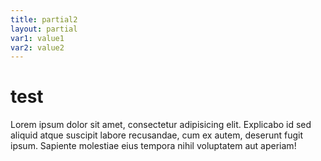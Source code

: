 ```yaml
---
title: partial2
layout: partial
var1: value1
var2: value2
---
```


# test

Lorem ipsum dolor sit amet, consectetur adipisicing elit. Explicabo id sed aliquid atque suscipit labore recusandae, cum ex autem, deserunt fugit ipsum.
Sapiente molestiae eius tempora nihil voluptatem aut aperiam!
